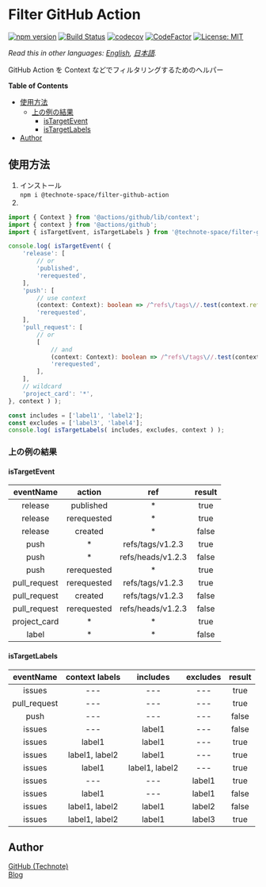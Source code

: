 # Filter GitHub Action

[![npm version](https://badge.fury.io/js/%40technote-space%2Ffilter-github-action.svg)](https://badge.fury.io/js/%40technote-space%2Ffilter-github-action)
[![Build Status](https://github.com/technote-space/filter-github-action/workflows/Build/badge.svg)](https://github.com/technote-space/filter-github-action/actions)
[![codecov](https://codecov.io/gh/technote-space/filter-github-action/branch/master/graph/badge.svg)](https://codecov.io/gh/technote-space/filter-github-action)
[![CodeFactor](https://www.codefactor.io/repository/github/technote-space/filter-github-action/badge)](https://www.codefactor.io/repository/github/technote-space/filter-github-action)
[![License: MIT](https://img.shields.io/badge/License-MIT-blue.svg)](https://github.com/technote-space/filter-github-action/blob/master/LICENSE)

*Read this in other languages: [English](README.md), [日本語](README.ja.md).*

GitHub Action を Context などでフィルタリングするためのヘルパー

<!-- START doctoc generated TOC please keep comment here to allow auto update -->
<!-- DON'T EDIT THIS SECTION, INSTEAD RE-RUN doctoc TO UPDATE -->
**Table of Contents**

- [使用方法](#%E4%BD%BF%E7%94%A8%E6%96%B9%E6%B3%95)
  - [上の例の結果](#%E4%B8%8A%E3%81%AE%E4%BE%8B%E3%81%AE%E7%B5%90%E6%9E%9C)
    - [isTargetEvent](#istargetevent)
    - [isTargetLabels](#istargetlabels)
- [Author](#author)

<!-- END doctoc generated TOC please keep comment here to allow auto update -->

## 使用方法
1. インストール  
`npm i @technote-space/filter-github-action`
1.   
```typescript
import { Context } from '@actions/github/lib/context';
import { context } from '@actions/github';
import { isTargetEvent, isTargetLabels } from '@technote-space/filter-github-action';

console.log( isTargetEvent( {
	'release': [
		// or
		'published',
		'rerequested',
	],
	'push': [
		// use context
		(context: Context): boolean => /^refs\/tags\//.test(context.ref),
		'rerequested',
	],
	'pull_request': [
		// or
		[
			// and
			(context: Context): boolean => /^refs\/tags\//.test(context.ref),
			'rerequested',
		],
	],
	// wildcard
	'project_card': '*',
}, context ) );

const includes = ['label1', 'label2'];
const excludes = ['label3', 'label4'];
console.log( isTargetLabels( includes, excludes, context ) );
```

### 上の例の結果
#### isTargetEvent
|eventName|action|ref|result|
|:---:|:---:|:---:|:---:|
|release|published|*|true|
|release|rerequested|*|true|
|release|created|*|false|
|push|*|refs/tags/v1.2.3|true|
|push|*|refs/heads/v1.2.3|false|
|push|rerequested|*|true|
|pull_request|rerequested|refs/tags/v1.2.3|true|
|pull_request|created|refs/tags/v1.2.3|false|
|pull_request|rerequested|refs/heads/v1.2.3|false|
|project_card|*|*|true|
|label|*|*|false|

#### isTargetLabels
|eventName|context labels|includes|excludes|result|
|:---:|:---:|:---:|:---:|:---:|
|issues|---|---|---|true|
|pull_request|---|---|---|true|
|push|---|---|---|false|
|issues|---|label1|---|false|
|issues|label1|label1|---|true|
|issues|label1, label2|label1|---|true|
|issues|label1|label1, label2|---|true|
|issues|---|---|label1|true|
|issues|label1|---|label1|false|
|issues|label1, label2|label1|label2|false|
|issues|label1, label2|label1|label3|true|

## Author
[GitHub (Technote)](https://github.com/technote-space)  
[Blog](https://technote.space)
